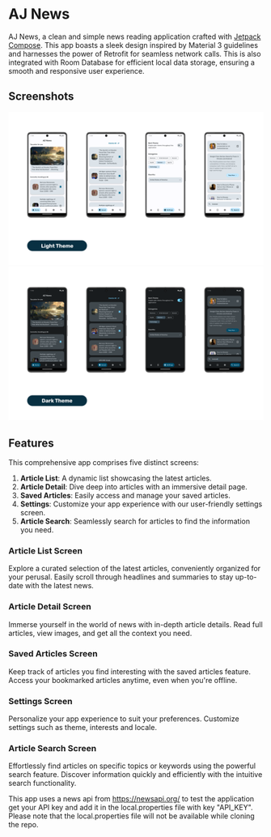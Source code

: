# AJ News
AJ News, a clean and simple news reading application crafted with [Jetpack Compose](https://developer.android.com/jetpack/compose). 
This app boasts a sleek design inspired by Material 3 guidelines and harnesses the power of Retrofit for seamless network calls. 
This is also integrated with Room Database for efficient local data storage, ensuring a smooth and responsive user experience.


## Screenshots

<img src="screenshots/Screenshots_Light_Theme.png" alt="Light Theme"/>

<img src="screenshots/Screenshots_Dark_Theme.png" alt="Dark Theme"/>


## Features

This comprehensive app comprises five distinct screens: 
1. **Article List**: A dynamic list showcasing the latest articles.
2. **Article Detail**: Dive deep into articles with an immersive detail page.
3. **Saved Articles**: Easily access and manage your saved articles.
4. **Settings**: Customize your app experience with our user-friendly settings screen.
5. **Article Search**: Seamlessly search for articles to find the information you need.


### Article List Screen

Explore a curated selection of the latest articles, conveniently organized for your perusal.
Easily scroll through headlines and summaries to stay up-to-date with the latest news.

### Article Detail Screen

Immerse yourself in the world of news with in-depth article details.
Read full articles, view images, and get all the context you need.

### Saved Articles Screen

Keep track of articles you find interesting with the saved articles feature.
Access your bookmarked articles anytime, even when you're offline.

### Settings Screen

Personalize your app experience to suit your preferences.
Customize settings such as theme, interests and locale.

### Article Search Screen

Effortlessly find articles on specific topics or keywords using the powerful search feature.
Discover information quickly and efficiently with the intuitive search functionality.


This app uses a news api from https://newsapi.org/ to test the application get your API key and add it in the local.properties file with key "API_KEY". Please note that the local.properties file will not be available while cloning the repo.
